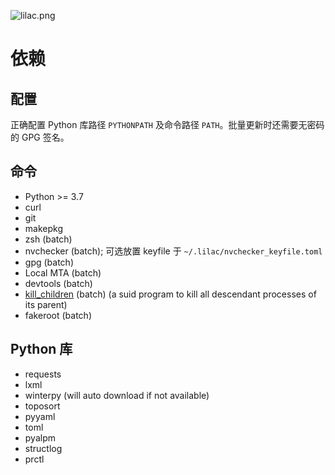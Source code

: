 ![lilac.png](https://github.com/archlinuxcn/artworks/raw/master/lilac-logo/example%20banners/banner-small.png)

依赖
====

配置
----

正确配置 Python 库路径 `PYTHONPATH` 及命令路径 `PATH`。批量更新时还需要无密码的 GPG 签名。

命令
----

* Python >= 3.7
* curl
* git
* makepkg
* zsh (batch)
* nvchecker (batch); 可选放置 keyfile 于 `~/.lilac/nvchecker_keyfile.toml`
* gpg (batch)
* Local MTA (batch)
* devtools (batch)
* [kill_children](https://github.com/lilydjwg/pid_children) (batch) (a suid program to kill all descendant processes of its parent)
* fakeroot (batch)

Python 库
---------

* requests
* lxml
* winterpy (will auto download if not available)
* toposort
* pyyaml
* toml
* pyalpm
* structlog
* prctl
